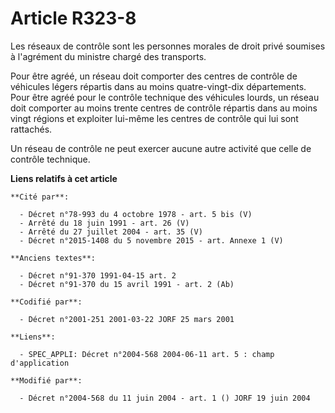 # Article R323-8

Les réseaux de contrôle sont les personnes morales de droit privé soumises à l'agrément du ministre chargé des transports.

Pour être agréé, un réseau doit comporter des centres de contrôle de véhicules légers répartis dans au moins quatre-vingt-dix
départements. Pour être agréé pour le contrôle technique des véhicules lourds, un réseau doit comporter au moins trente
centres de contrôle répartis dans au moins vingt régions et exploiter lui-même les centres de contrôle qui lui sont
rattachés.

Un réseau de contrôle ne peut exercer aucune autre activité que celle de contrôle technique.

**Liens relatifs à cet article**

	**Cité par**:

	  - Décret n°78-993 du 4 octobre 1978 - art. 5 bis (V)
	  - Arrêté du 18 juin 1991 - art. 26 (V)
	  - Arrêté du 27 juillet 2004 - art. 35 (V)
	  - Décret n°2015-1408 du 5 novembre 2015 - art. Annexe 1 (V)

	**Anciens textes**:

	  - Décret n°91-370 1991-04-15 art. 2
	  - Décret n°91-370 du 15 avril 1991 - art. 2 (Ab)

	**Codifié par**:

	  - Décret n°2001-251 2001-03-22 JORF 25 mars 2001

	**Liens**:

	  - SPEC_APPLI: Décret n°2004-568 2004-06-11 art. 5 : champ d'application

	**Modifié par**:

	  - Décret n°2004-568 du 11 juin 2004 - art. 1 () JORF 19 juin 2004
